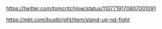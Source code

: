 ---
---

https://twitter.com/tomcritchlow/status/1107719170807001091

https://mkt.com/bustbright/item/stand-up-nd-fight

